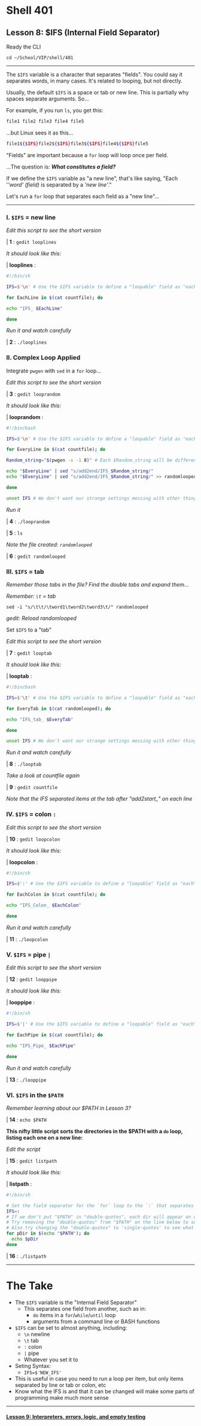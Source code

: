 # Shell 401
## Lesson 8: $IFS (Internal Field Separator)

Ready the CLI

`cd ~/School/VIP/shell/401`

___

The `$IFS` variable is a character that separates "fields". You could say it separates words, in many cases. It's related to looping, but not directly.

Usually, the default `$IFS` is a space or tab or new line. This is partially why spaces separate arguments. So...

For example, if you run `ls`, you get this:

```bash
file1 file2 file3 file4 file5
```

...but Linux sees it as this...

```bash
file1${$IFS}file2${$IFS}file3${$IFS}file4${$IFS}file5
```

"Fields" are important because a `for` loop will loop once per field.

...The question is: ***What constitutes a field?***

If we define the `$IFS` variable as "a new line", that's like saying, "Each '*'word' (field)* is separated by a *'new line'*."

Let's run a `for` loop that separates each field as a "new line"...
___

### I. `$IFS` = new line

*Edit this script to see the short version*

| **1** : `gedit looplines`

*It should look like this:*

| **looplines** :

```bash
#!/bin/sh

IFS=$'\n' # Use the $IFS variable to define a "loopable" field as "each" new line

for EachLine in $(cat countfile); do

echo "IFS_ $EachLine"

done
```

*Run it and watch carefully*

| **2** : `./looplines`

### II. Complex Loop Applied

Integrate `pwgen` with `sed` in a `for` loop...

*Edit this script to see the short version*

| **3** : `gedit looprandom`

*It should look like this:*

| **looprandom** :

```bash
#!/bin/bash

IFS=$'\n' # Use the $IFS variable to define a "loopable" field as "each" new line"

for EveryLine in $(cat countfile); do

Random_string="$(pwgen -s -1 8)" # Each $Random_string will be different in each loop

echo "$EveryLine" | sed "s/add2end/IFS_$Random_string/"
echo "$EveryLine" | sed "s/add2end/IFS_$Random_string/" >> randomlooped

done

unset IFS # We don't want our strange settings messing with other things.
```

*Run it*

| **4** : `./looprandom`

| **5** : `ls`

*Note the file created: `randomlooped`*

| **6** : `gedit randomlooped`

### III. `$IFS` = tab

*Remember those tabs in the file? Find the double tabs and expand them...*

*Remember: `\t` = tab*

`sed -i "s/\t\t/\tword1\tword2\tword3\t/" randomlooped`

*gedit: Reload randomlooped*

Set `$IFS` to a "tab"

*Edit this script to see the short version*

| **7** : `gedit looptab`

*It should look like this:*

| **looptab** :

```bash
#!/bin/bash

IFS=$'\t' # Use the $IFS variable to define a "loopable" field as "each" new line"

for EveryTab in $(cat randomlooped); do

echo "IFS_tab_ $EveryTab"

done

unset IFS # We don't want our strange settings messing with other things.
```

*Run it and watch carefully*

| **8** : `./looptab`

*Take a look at countfile again*

| **9** : `gedit countfile`

*Note that the IFS separated items at the tab after "add2start_" on each line*

### IV. `$IFS` = colon `:`

*Edit this script to see the short version*

| **10** : `gedit loopcolon`

*It should look like this:*

| **loopcolon** :

```bash
#!/bin/sh

IFS=$':' # Use the $IFS variable to define a "loopable" field as "each" colon

for EachColon in $(cat countfile); do

echo "IFS_Colon_ $EachColon"

done
```

*Run it and watch carefully*

| **11** : `./loopcolon`

### V. `$IFS` = pipe `|`

*Edit this script to see the short version*

| **12** : `gedit looppipe`

*It should look like this:*

| **looppipe** :

```bash
#!/bin/sh

IFS=$'|' # Use the $IFS variable to define a "loopable" field as "each" pipe

for EachPipe in $(cat countfile); do

echo "IFS_Pipe_ $EachPipe"

done
```

*Run it and watch carefully*

| **13** : `./looppipe`

### VI. `$IFS` in the `$PATH`

*Remember learning about our $PATH in Lesson 3?*

| **14** : `echo $PATH`

**This nifty little script sorts the directories in the $PATH with a `do` loop, listing each one on a new line:**

*Edit the script*

| **15** : `gedit listpath`

*It should look like this:*

| **listpath** :

```sh
#!/bin/sh

# Set the field separator for the `for` loop to the `:` that separates dirs in the "$PATH"
IFS=:
# If we don't put "$PATH" in "double-quotes", each dir will appear on one line
# Try removing the "double-quotes" from "$PATH" on the line below to see what happens
# Also try changing the "double-quotes" to 'single-quotes' to see what happens
for pDir in $(echo "$PATH"); do
  echo $pDir
done
```

| **16** : `./listpath`

___

# The Take

- The `$IFS` variable is the "Internal Field Separator"
  - This separates one field from another, such as in:
    - `do` items in a `for`/`while`/`until` loop
    - arguments from a command line or BASH functions
- `$IFS` can be set to almost anything, including:
  - `\n` newline
  - `\t` tab
  - `:` colon
  - `|` pipe
  - Whatever you set it to
- Seting Syntax:
  - `IFS=$'NEW_IFS'`
- This is useful in case you need to run a loop per item, but only items separated by line or tab or colon, etc
- Know what the IFS is and that it can be changed will make some parts of programming make much more sense

___

#### [Lesson 9: Interpreters, errors, logic, and empty testing](https://github.com/inkVerb/vip/blob/master/401-shell/Lesson-09.md)
